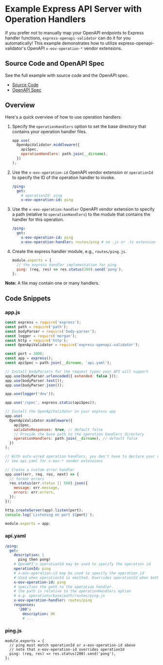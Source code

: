 # Example Express API Server with Operation Handlers

If you prefer not to manually map your OpenAPI endpoints to Express handler functions, `express-openapi-validator` can do it for you automatically! This example demonstrates how to utilize express-openapi-validator's OpenAPI `x-eov-operation-*` vendor extensions.

## Source Code and OpenAPI Spec

See the full example with source code and the OpenAPI spec.
- [Source Code](https://github.com/cdimascio/express-openapi-validator/tree/master/examples/3-eov-operations)
- [OpenAPI Spec](https://github.com/cdimascio/express-openapi-validator/blob/master/examples/3-eov-operations/api.yaml#L39)

## Overview

Here's a quick overview of how to use operation handlers:

1. Specify the `operationHandlers` option to set the base directory that contains your operation handler files.
    ```javascript
    app.use(
      OpenApiValidator.middleware({
        apiSpec,
        operationHandlers: path.join(__dirname),
      })
    );
    ```

2. Use the `x-eov-operation-id` OpenAPI vendor extension or `operationId` to specify the ID of the operation handler to invoke.
    ```yaml
    /ping:
      get:
        # operationId: ping
        x-eov-operation-id: ping
    ```

3. Use the `x-eov-operation-handler` OpenAPI vendor extension to specify a path (relative to `operationHandlers`) to the module that contains the handler for this operation.
    ```yaml
    /ping:
      get:
        x-eov-operation-id: ping
        x-eov-operation-handler: routes/ping # no .js or .ts extension
    ```

4. Create the express handler module, e.g., `routes/ping.js`.
    ```javascript
    module.exports = {
      // the express handler implementation for ping
      ping: (req, res) => res.status(200).send('pong'),
    };
    ```

**Note:** A file may contain one or many handlers.

## Code Snippets

### app.js

```javascript
const express = require('express');
const path = require('path');
const bodyParser = require('body-parser');
const logger = require('morgan');
const http = require('http');
const OpenApiValidator = require('express-openapi-validator');

const port = 3000;
const app = express();
const apiSpec = path.join(__dirname, 'api.yaml');

// Install bodyParsers for the request types your API will support
app.use(bodyParser.urlencoded({ extended: false }));
app.use(bodyParser.text());
app.use(bodyParser.json());

app.use(logger('dev'));

app.use('/spec', express.static(apiSpec));

// Install the OpenApiValidator on your express app
app.use(
  OpenApiValidator.middleware({
    apiSpec,
    validateResponses: true, // default false
    // Provide the base path to the operation handlers directory
    operationHandlers: path.join(__dirname), // default false
  })
);

// With auto-wired operation handlers, you don't have to declare your routes!
// See api.yaml for x-eov-* vendor extensions

// Create a custom error handler
app.use((err, req, res, next) => {
  // format errors
  res.status(err.status || 500).json({
    message: err.message,
    errors: err.errors,
  });
});

http.createServer(app).listen(port);
console.log(`Listening on port ${port}`);

module.exports = app;
```

### api.yaml

```yaml
/ping:
  get:
    description: |
      ping then pong!
    # OpenAPI's operationId may be used to specify the operation id
    operationId: ping
    # x-eov-operation-id may be used to specify the operation id
    # Used when operationId is omitted. Overrides operationId when both are specified
    x-eov-operation-id: ping
    # specifies the path to the operation handler.
    # the path is relative to the operationHandlers option
    # e.g. operations/base/path/routes/ping.js
    x-eov-operation-handler: routes/ping
    responses:
      '200':
        description: OK
        # ...
```

### ping.js

```javacript
module.exports = {
  // ping must match operationId or x-eov-operation-id above
  // note that x-eov-operation-id overrides operationId
  ping: (req, res) => res.status(200).send('pong'),
};

```